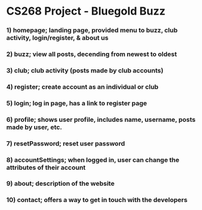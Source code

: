 # CS268 Project - Bluegold Buzz

### 1) homepage; landing page, provided menu to buzz, club activity, login/register, & about us
### 2) buzz; view all posts, decending from newest to oldest
### 3) club; club activity (posts made by club accounts)
### 4) register; create account as an individual or club
### 5) login; log in page, has a link to register page
### 6) profile; shows user profile, includes name, username, posts made by user, etc.
### 7) resetPassword; reset user password
### 8) accountSettings; when logged in, user can change the attributes of their account
### 9) about; description of the website
### 10) contact; offers a way to get in touch with the developers
